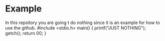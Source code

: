 # Example
In this repsitory you are going t do nothing since it is an example for how to use the github.
#include <stdio.h>
main()
{
 printf("JUST NOTHING");
 getch();
 return 00;
}
